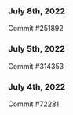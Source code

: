 ### July 8th, 2022

Commit #251892

### July 5th, 2022

Commit #314353


### July 4th, 2022

Commit #72281
